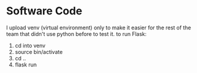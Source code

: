 # Software Code

I upload venv (virtual environment) only to make it easier for the rest of the team that didn't use python before to test it.
to run Flask:

1. cd into venv
2. source bin/activate
3. cd ..
4. flask run

